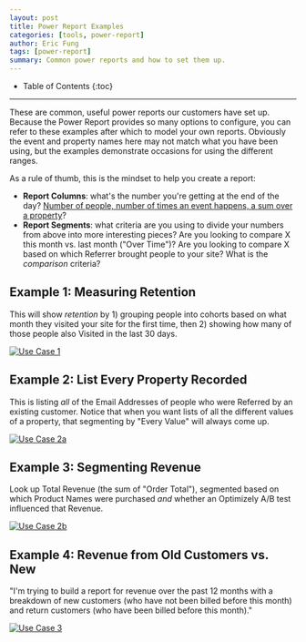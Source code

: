 ```yaml
---
layout: post
title: Power Report Examples
categories: [tools, power-report]
author: Eric Fung
tags: [power-report]
summary: Common power reports and how to set them up.
---
```

* Table of Contents
{:toc}
* * *

These are common, useful power reports our customers have set up. Because the Power Report provides so many options to configure, you can refer to these examples after which to model your own reports. Obviously the event and property names here may not match what you have been using, but the examples demonstrate occasions for using the different ranges.

As a rule of thumb, this is the mindset to help you create a report:

* **Report Columns**: what's the number you're getting at the end of the day? [Number of people, number of times an event happens, a sum over a property][calculations]?
* **Report Segments**: what criteria are you using to divide your numbers from above into more interesting pieces? Are you looking to compare X this month vs. last month ("Over Time")? Are you looking to compare X based on which Referrer brought people to your site? What is the *comparison* criteria?


## Example 1: Measuring Retention

This will show *retention* by 1) grouping people into cohorts based on what month they visited your site for the first time, then 2) showing how many of those people also Visited in the last 30 days.

[![Use Case 1][case-1]][case-1]


## Example 2: List Every Property Recorded

This is listing *all* of the Email Addresses of people who were Referred by an existing customer. Notice that when you want lists of all the different values of a property, that segmenting by "Every Value" will always come up.

[![Use Case 2a][case-2a]][case-2a]


## Example 3: Segmenting Revenue

Look up Total Revenue (the sum of "Order Total"), segmented based on which Product Names were purchased *and* whether an Optimizely A/B test influenced that Revenue.

[![Use Case 2b][case-2b]][case-2b]


## Example 4: Revenue from Old Customers vs. New

"I'm trying to build a report for revenue over the past 12 months with a breakdown of new customers (who have not been billed before this month) and return customers (who have been billed before this month)."

[![Use Case 3][case-3]][case-3]

[case-1]: http://cl.ly/image/0I3L2z1Y3Z2R/01-use-case.png
[case-2a]: http://cl.ly/image/2Z46083V0M2b/02a-use-case.png
[case-2b]: http://cl.ly/image/2M0E0n07013E/02b-use-case.png
[case-3]: http://cl.ly/image/3q3Q0V1X2O2B/03-use-case.png

[calculations]: /tools/metrics/metric-calculations
